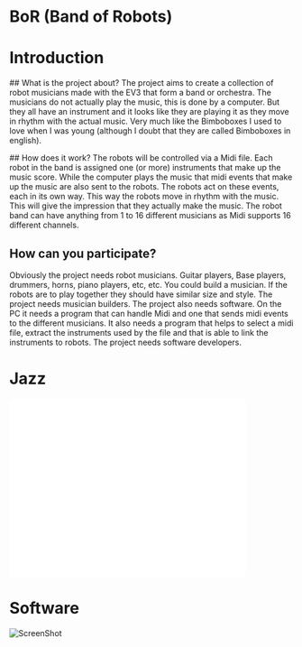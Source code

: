 BoR (Band of Robots)
====================

# Introduction

## What is the project about?
The project aims to create a collection of robot musicians made with the EV3 that form a band or orchestra. The musicians do not actually play the music, this is done by a computer. But they all have an instrument and it looks like they are playing it as they move in rhythm with the actual music. Very much like the Bimboboxes I used to love when I was young (although I doubt that they are called Bimboboxes in english).

## How does it work?
The robots will be controlled via a Midi file. Each robot in the band is assigned one (or more) instruments that make up the music score. While the computer plays the music that midi events that make up the music are also sent to the robots. The robots act on these events, each in its own way. This way the robots move in rhythm with the music. This will give the impression that they actually make the music. The robot band can have anything from 1 to 16 different musicians as Midi supports 16 different channels. 

## How can you participate?
Obviously the project needs robot musicians. Guitar players, Base players, drummers, horns, piano players, etc, etc. You could build a musician. If the robots are to play together they should have similar size and style. The project needs musician builders.
The project also needs software. On the PC it needs a program that can handle Midi and one that sends midi events to the different musicians. It also needs a program that helps to select a midi file, extract the instruments used by the file and that is able to link the instruments to robots. The project needs software developers.

# Jazz

<iframe width="420" height="315" src="//www.youtube.com/embed/J53kGW8vhWs" frameborder="0" allowfullscreen></iframe>

# Software

![ScreenShot](https://raw.github.com/Asw1n/BoR/master/docs/GarageBand.tiff)
